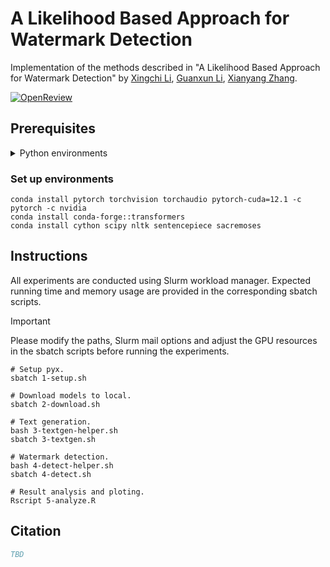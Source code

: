 # A Likelihood Based Approach for Watermark Detection

Implementation of the methods described in "A Likelihood Based Approach for Watermark Detection" by [Xingchi Li](https://xingchi.li), [Guanxun Li](https://guanxun.li), [Xianyang Zhang](https://zhangxiany-tamu.github.io).

[![OpenReview](https://img.shields.io/badge/OpenReview-A%20Likelihood%20Based%20Approach%20for%20Watermark%20Detection-8c1b13.svg)](https://openreview.net/forum?id=S2QoDt4bw4)

## Prerequisites

<details closed>
<summary>Python environments</summary>

-   Cython==3.0.10
-   datasets==2.19.1
-   huggingface_hub==0.23.0
-   nltk==3.8.1
-   numpy==1.26.4
-   sacremoses==0.0.53
-   scipy==1.13.0
-   sentencepiece==0.2.0
-   tokenizers==0.19.1
-   torch==2.3.0.post100
-   torchaudio==2.3.0
-   torchvision==0.18.0
-   tqdm==4.66.4
-   transformers==4.40.2

</details>

### Set up environments

```shell
conda install pytorch torchvision torchaudio pytorch-cuda=12.1 -c pytorch -c nvidia
conda install conda-forge::transformers
conda install cython scipy nltk sentencepiece sacremoses
```

## Instructions

All experiments are conducted using Slurm workload manager. Expected running
time and memory usage are provided in the corresponding sbatch scripts.

> [!IMPORTANT]
> Please modify the paths, Slurm mail options and adjust the GPU resources in
> the sbatch scripts before running the experiments.

```shell
# Setup pyx.
sbatch 1-setup.sh

# Download models to local.
sbatch 2-download.sh

# Text generation.
bash 3-textgen-helper.sh
sbatch 3-textgen.sh

# Watermark detection.
bash 4-detect-helper.sh
sbatch 4-detect.sh

# Result analysis and ploting.
Rscript 5-analyze.R
```

## Citation

```bibtex
TBD
```
